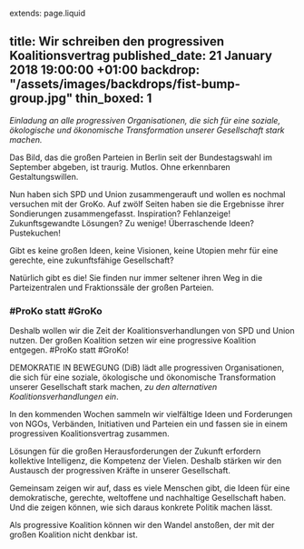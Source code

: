 extends: page.liquid

title: Wir schreiben den progressiven Koalitionsvertrag
published_date:  21 January 2018 19:00:00 +01:00
backdrop: "/assets/images/backdrops/fist-bump-group.jpg"
thin_boxed: 1
---

_Einladung an alle progressiven Organisationen, die sich für eine soziale, ökologische und ökonomische Transformation unserer Gesellschaft stark machen._

Das Bild, das die großen Parteien in Berlin seit der Bundestagswahl im September abgeben, ist traurig. Mutlos. Ohne erkennbaren Gestaltungswillen.

Nun haben sich SPD und Union zusammengerauft und wollen es nochmal versuchen mit der GroKo. Auf zwölf Seiten haben sie die Ergebnisse ihrer Sondierungen zusammengefasst. Inspiration? Fehlanzeige! Zukunftsgewandte Lösungen? Zu wenige! Überraschende Ideen? Pustekuchen!

Gibt es keine großen Ideen, keine Visionen, keine Utopien mehr für eine gerechte, eine zukunftsfähige Gesellschaft?

Natürlich gibt es die! Sie finden nur immer seltener ihren Weg in die Parteizentralen und Fraktionssäle der großen Parteien. 

### \#ProKo statt #GroKo

Deshalb wollen wir die Zeit der Koalitionsverhandlungen von SPD und Union nutzen. Der großen Koalition setzen wir eine progressive Koalition entgegen. #ProKo statt #GroKo!

DEMOKRATIE IN BEWEGUNG (DiB) lädt alle progressiven Organisationen, die sich für eine soziale, ökologische und ökonomische Transformation unserer Gesellschaft stark machen, _zu den alternativen Koalitionsverhandlungen ein_.

In den kommenden Wochen sammeln wir vielfältige Ideen und Forderungen von NGOs, Verbänden, Initiativen und Parteien ein und fassen sie in einem progressiven Koalitionsvertrag zusammen.

Lösungen für die großen Herausforderungen der Zukunft erfordern kollektive Intelligenz, die Kompetenz der Vielen. Deshalb stärken wir den Austausch der progressiven Kräfte in unserer Gesellschaft. 

Gemeinsam zeigen wir auf, dass es viele Menschen gibt, die Ideen für eine demokratische, gerechte, weltoffene und nachhaltige Gesellschaft haben. Und die zeigen können, wie sich daraus konkrete Politik machen lässt.

Als progressive Koalition können wir den Wandel anstoßen, der mit der großen Koalition nicht denkbar ist.
